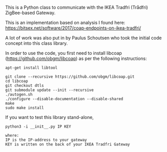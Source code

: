 This is a Python class to communicate with the IKEA Tradfri (Trådfri) ZigBee-based Gateway.

This is an implementation based on analysis I found here:  
https://bitsex.net/software/2017/coap-endpoints-on-ikea-tradfri/  

A lot of work was also put in by Paulus Schoutsen who took the initial code concept into this class library.

In order to use the code, you first need to install libcoap (https://github.com/obgm/libcoap) as per the following instructions:

```
apt-get install libtool

git clone --recursive https://github.com/obgm/libcoap.git
cd libcoap
git checkout dtls
git submodule update --init --recursive
./autogen.sh
./configure --disable-documentation --disable-shared
make
sudo make install
```

If you want to test this library stand-alone, 
```
python3 -i __init__.py IP KEY

where:
IP is the IP-address to your gateway
KEY is written on the back of your IKEA Tradfri Gateway

```
